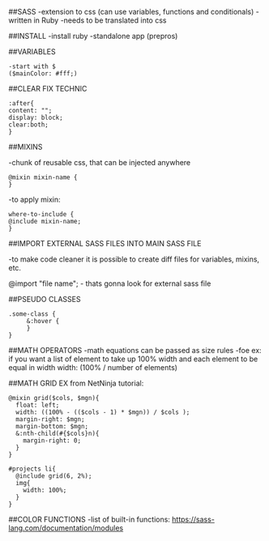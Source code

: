 ##SASS
-extension to css (can use variables, functions and conditionals)
-written in Ruby
-needs to be translated into css

##INSTALL
-install ruby
-standalone app (prepros)

##VARIABLES
```
-start with $
($mainColor: #fff;)
```

##CLEAR FIX TECHNIC
```
:after{
content: "";
display: block;
clear:both;
}
```
##MIXINS

-chunk of reusable css, that can be injected anywhere
```
@mixin mixin-name {
}
```

-to apply mixin:
```
where-to-include {
@include mixin-name;
}
```

##IMPORT EXTERNAL SASS FILES INTO MAIN SASS FILE

-to make code cleaner it is possible to create diff files for variables,
mixins, etc.

@import "file name"; - thats gonna look for external sass file

##PSEUDO CLASSES 
```
.some-class {
     &:hover {
     }
}
```
##MATH OPERATORS 
-math equations can be passed as size rules
-foe ex: if you want a list of element to take up 100% width
 and each element to be equal in width
width: (100% / number of elements)

##MATH GRID
EX from NetNinja tutorial:
```
@mixin grid($cols, $mgn){
  float: left;
  width: ((100% - (($cols - 1) * $mgn)) / $cols );
  margin-right: $mgn;
  margin-bottom: $mgn;
  &:nth-child(#{$cols}n){
    margin-right: 0;
  }
} 
```

```
#projects li{
  @include grid(6, 2%);
  img{
    width: 100%;
  }
}
```

##COLOR FUNCTIONS
-list of built-in functions:
https://sass-lang.com/documentation/modules
